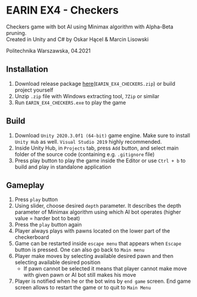 # EARIN EX4 - Checkers
Checkers game with bot AI using Minimax algorithm with Alpha-Beta pruning.  
Created in Unity and C# by Oskar Hącel & Marcin Lisowski  

Politechnika Warszawska, 04.2021

## Installation
1. Download release package [here](https://github.com/KlivenPL/EARIN_EX4/releases)(```EARIN_EX4_CHECKERS.zip```) or build project yourself
1. Unzip ```.zip``` file with Windows extracting tool, ```7Zip``` or similar
2. Run ```EARIN_EX4_CHECKERS.exe``` to play the game

## Build
1. Download ```Unity 2020.3.0f1 (64-bit)``` game engine. Make sure to install ```Unity Hub``` as well. ```Visual Studio 2019``` highly recommended.
2. Inside Unity Hub, in ```Projects``` tab, press ```Add``` button, and select main folder of the source code (containing e.g. ```.gitignore``` file)
3. Press play button to play the game inside the Editor or use ```Ctrl + b``` to build and play in standalone application

## Gameplay
1. Press ```play``` button
2. Using slider, choose desired ```depth``` parameter. It describes the depth parameter of Minimax algorithm using which AI bot operates (higher value = harder bot to beat)
3. Press the ```play``` button again
4. Player always plays with pawns located on the lower part of the checkerboard
5. Game can be restarted inside ```escape menu``` that appears when ```Escape``` button is pressed. One can also go back to ```Main menu```
6. Player make moves by selecting available desired pawn and then selecting available desired position
   * If pawn cannot be selected it means that player cannot make move with given pawn or AI bot still makes his move
7. Player is notified when he or the bot wins by ```end game``` screen. End game screen allows to restart the game or to quit to ```Main Menu```
